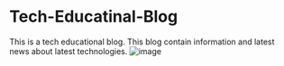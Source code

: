 # Tech-Educatinal-Blog
This is a tech educational blog. This blog contain information and latest news about latest technologies.
![image](https://github.com/user-attachments/assets/2dbd3484-e1dd-417a-8ff2-c00c1b3c3bdc)
